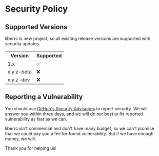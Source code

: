 # Security Policy

## Supported Versions

liberrc is new project, so all existing release versions are supported with security updates.

| Version   | Supported          |
| --------- | ------------------ |
| 1.x       | :white_check_mark: |
| x.y.z-beta| :x:                |
| x.y.z-dev | :x:                |

## Reporting a Vulnerability

You should use [GitHub's Security Advisories](https://github.com/Nekit10/liberrc/security/advisories) to
report security. We will answer you within three days, and we will do our best to fix reported vulnerability
as fast as we can.

liberrc isn't commercial and don't have many budget, so we can't promise that we could pay you a fee for found
vulnerability. But if we have enough money, we will.

Thank you for helping us!
